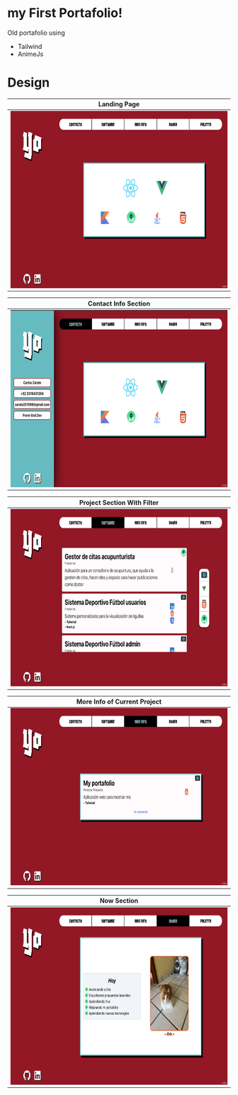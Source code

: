 # my First Portafolio!
Old portafolio using 
- Tailwind
- AnimeJs

# Design
 |     Landing Page    |
|:-------------:|
| <img src="/design/LandingPage.png" alt="drawing" height="400"/>|  

|     Contact Info Section    |
|:-------------:|
| <img src="/design/ContactInfo.png" alt="drawing" height="400"/>|  

|  Project Section With Filter  |      
|:----------:|
| <img src="/design/ProjectSection.png" alt="drawing" height="400"/> |

|  More Info of Current Project |      
|:----------:|
| <img src="/design/CurrentProjectInfo.png" alt="drawing" height="400"/> |

|  Now Section |      
|:----------:|
| <img src="/design/NowSection.png" alt="drawing" height="400"/> |




